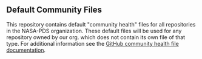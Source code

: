 Default Community Files
-----------------------

This repository contains default "community health" files for all repositories in the NASA-PDS organization. These default files will be used for any repository owned by our org. which does not contain its own file of that type. For additional information see the [GitHub community health file documentation](https://docs.github.com/en/communities/setting-up-your-project-for-healthy-contributions/creating-a-default-community-health-file).

